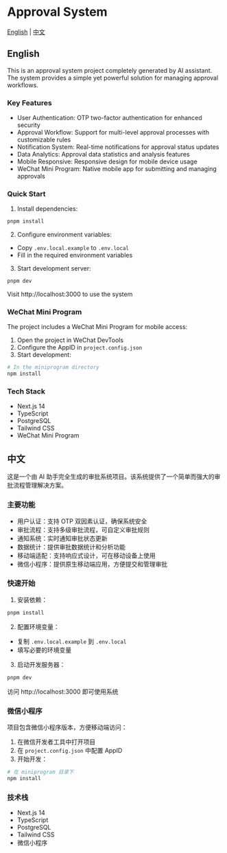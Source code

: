# Approval System

[English](#english) | [中文](#chinese)

## English

This is an approval system project completely generated by AI assistant. The system provides a simple yet powerful solution for managing approval workflows.

### Key Features

- User Authentication: OTP two-factor authentication for enhanced security
- Approval Workflow: Support for multi-level approval processes with customizable rules
- Notification System: Real-time notifications for approval status updates
- Data Analytics: Approval data statistics and analysis features
- Mobile Responsive: Responsive design for mobile device usage
- WeChat Mini Program: Native mobile app for submitting and managing approvals

### Quick Start

1. Install dependencies:
```bash
pnpm install
```

2. Configure environment variables:
- Copy `.env.local.example` to `.env.local`
- Fill in the required environment variables

3. Start development server:
```bash
pnpm dev
```

Visit http://localhost:3000 to use the system

### WeChat Mini Program

The project includes a WeChat Mini Program for mobile access:

1. Open the project in WeChat DevTools
2. Configure the AppID in `project.config.json`
3. Start development:
```bash
# In the miniprogram directory
npm install
```

### Tech Stack

- Next.js 14
- TypeScript
- PostgreSQL
- Tailwind CSS
- WeChat Mini Program

## 中文

这是一个由 AI 助手完全生成的审批系统项目。该系统提供了一个简单而强大的审批流程管理解决方案。

### 主要功能

- 用户认证：支持 OTP 双因素认证，确保系统安全
- 审批流程：支持多级审批流程，可自定义审批规则
- 通知系统：实时通知审批状态更新
- 数据统计：提供审批数据统计和分析功能
- 移动端适配：支持响应式设计，可在移动设备上使用
- 微信小程序：提供原生移动端应用，方便提交和管理审批

### 快速开始

1. 安装依赖：
```bash
pnpm install
```

2. 配置环境变量：
- 复制 `.env.local.example` 到 `.env.local`
- 填写必要的环境变量

3. 启动开发服务器：
```bash
pnpm dev
```

访问 http://localhost:3000 即可使用系统

### 微信小程序

项目包含微信小程序版本，方便移动端访问：

1. 在微信开发者工具中打开项目
2. 在 `project.config.json` 中配置 AppID
3. 开始开发：
```bash
# 在 miniprogram 目录下
npm install
```

### 技术栈

- Next.js 14
- TypeScript
- PostgreSQL
- Tailwind CSS
- 微信小程序
